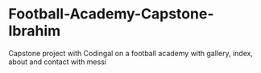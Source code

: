 # Football-Academy-Capstone-Ibrahim
Capstone project with Codingal on a football academy with gallery, index, about and contact with messi

